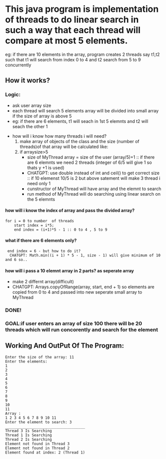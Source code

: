 # This java program is implementation of threads to do linear search in such a way that each thread will compare at most 5 elements.
eg: if there are 10 elements in the array, program creates 2 threads say t1,t2 such that t1 will search from index 0 to 4
and t2 search from 5 to 9 concurrently
## How it works?
### Logic:
  - ask user array size
  - each thread will search 5 elements 
    array will be divided into small array if the size of array is above 5
  - eg: if there are 6 elements, t1 will seach in 1st 5 elemnts and t2 will seach the other 1
  + how will i know how many threads i will need?
      1. make array of objects of the class and the size (number of threads)of that array will be calculated like:
      2. if arraysize>5
          - size of MyThread array = size of the user (array/5)+1 :: if there are 6 elemnts we need 2 threads (integer of 6/5 will give 1 so thats y +1 is used)
           - CHATGPT: use double instead of int and ceil() to get correct size :: if 10 elemenst 10/5 is 2 but above satement will make 3 thread i need only 1 
            - cunstructor of MyThread will have array and the elemnt to search 
           -  run method of MyThread will do searching using linear search on the 5 elemnts
#### how will i know the index of array and pass the divided array?
    for i = 0 to number  of threads
        start index = i*5;
        end index = (i+1)*5 - 1 :: 0 to 4 , 5 to 9
    
#### what if there are 6 elements only?
     end index = 6 - but how to do it?
      CHATGPT: Math.min((i + 1) * 5 - 1, size - 1) will give minimum of 10 and 6 so..
#### how will i pass a 10 elemnt array in 2 parts? as seperate array
- make 2 differnt array(difficult)
- CHATGPT:  Arrays.copyOfRange(array, start, end + 1) so elements are copied from 0 to 4 and passed into new seperate small array to MyThread 
### DONE!
### GOAL:if user enters an array of size 100 there will be 20 threads which will run concorently and search for the element


## Working And OutPut Of The Program:
    Enter the size of the array: 11
    Enter the elements: 
    1
    2
    3
    4
    5
    6
    7
    8
    9
    10
    11
    Array : 
    1 2 3 4 5 6 7 8 9 10 11 
    Enter the element to search: 3
    ____________________________________
    Thread 3 Is Searching
    Thread 1 Is Searching
    Thread 2 Is Searching
    Element not found in Thread 3
    Element not found in Thread 2
    Element found at index: 2 (Thread 1)
